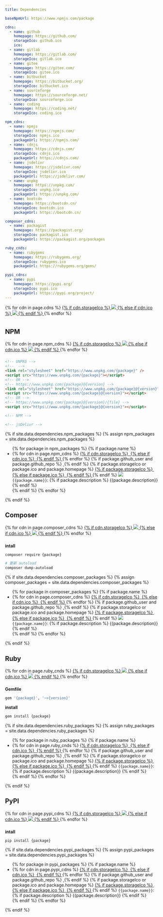 ```yaml
---
title: Dependencies

baseNpmUrl: https://www.npmjs.com/package

cdns:
  - name: github
    homepage: https://github.com/
    storageIco: github.ico
    ico: 
  - name: gitlab
    homepage: https://gitlab.com/
    storageIco: gitlab.ico
  - name: gitee
    homepage: https://gitee.com/
    storageIco: gitee.ico
  - name: bitbucket
    homepage: https://bitbucket.org/
    storageIco: bitbucket.ico
  - name: sourceforge  
    homepage: https://sourceforge.net/  
    storageIco: sourceforge.ico
  - name: coding
    homepage: https://coding.net/
    storageIco: coding.ico

npm_cdns:
  - name: npmjs
    homepage: https://npmjs.com/
    storageIco: npmjs.ico
    packageUrl: https://npmjs.com/
  - name: cdnjs
    homepage: https://cdnjs.com/
    storageIco: cdnjs.ico
    packageUrl: https://cdnjs.com/
  - name: jsdelivr
    homepage: https://jsdelivr.com/
    storageIco: jsdelivr.ico
    packageUrl: https://jsdelivr.com/
  - name: unpkg 
    homepage: https://unpkg.com/
    storageIco: unpkg.ico
    packageUrl: https://unpkg.com/
  - name: bootcdn 
    homepage: https://bootcdn.cn/
    storageIco: bootcdn.ico
    packageUrl: https://bootcdn.cn/  

composer_cdns:
  - name: packagist
    homepage: https://packagist.org/
    storageIco: packagist.ico
    packageUrl: https://packagist.org/packages

ruby_cnds:
  - name: rubygems
    homepage: https://rubygems.org/
    storageIco: rubygems.ico
    packageUrl: https://rubygems.org/gems/

pypi_cdns:
  - name: pypi
    homepage: https://pypi.org/
    storageIco: pypi.ico
    packageUrl: https://pypi.org/project/
---
```




<div class="d-flex justify-content-around mb-3" style="height: 3rem;">
  {% for cdn in page.cdns %}
    <a target="_blank" class="d-inline-flex" href="{{cdn.homepage}}">
      {% if cdn.storageIco %}
        <img src="{{site.storageUrl.favicon}}/{{cdn.storageIco}}"/>
      {% else if cdn.ico %}
        <img src="{{cdn.ico}}"/>
      {% endif %}
    </a>
  {% endfor %}
</div>

## NPM

<div class="d-flex justify-content-around mb-3" style="height: 3rem;">
  {% for cdn in page.npm_cdns %}
    <a target="_blank" class="d-inline-flex" href="{{cdn.homepage}}">
      {% if cdn.storageIco %}
        <img src="{{site.storageUrl.favicon}}/{{cdn.storageIco}}"/>
      {% else if cdn.ico %}
        <img src="{{cdn.ico}}"/>
      {% endif %}
    </a>
  {% endfor %}
</div>

<!-- UNPKG -->
<!-- <link rel="stylesheet" href="" /> -->
<!-- <script src=""></script> -->

```html
<!-- UNPKG -->
<!--  -->
<link rel="stylesheet" href="https://www.unpkg.com/{package}" />
<script src="https://www.unpkg.com/{package}"></script>
<!-- OR -->
<!-- https://www.unpkg.com/{package}@{version} -->
<link rel="stylesheet" href="https://www.unpkg.com/{package}@{version}" />
<script src="https://www.unpkg.com/{package}@{version}"></script>
<!-- OR -->
<!-- https://www.unpkg.com/{package}@{version}/{file} -->
<script src="https://www.unpkg.com/{package}@{version}"></script>

<!-- NPM -->

<!-- jsDelivr -->

```

{% if site.data.dependencies.npm_packages %}
{% assign npm_packages = site.data.dependencies.npm_packages %}
<ul>
  {% for package in npm_packages %}
    {% if package.name %}
      <li>
        {% for cdn in page.npm_cdns %}
          <a target="_blank" href="{{cdn.packageUrl}}/{{package.name}}">
            {% if cdn.storageIco %}
              <img src="{{site.storageUrl.favicon}}/{{cdn.storageIco}}" alt=""/>
            {% else if cdn.ico %}
              <img src="{{cdn.ico}}" alt=""/>
            {% endif %}
          </a>
        {% endfor %}
        {% if package.github_user and package.github_repo %}
          <a target="_blank" href="https://github.com/{{package.github_user}}/{{package.github_repo}}">
            <img src="{{site.storageUrl.favicon}}/github.ico" alt="">
          </a>
        {% endif %}
        {% if package.storageIco or package.ico and package.homepage %}
          <a target="_blank" href="{{package.homepage}}">
            {% if package.storageIco %}
              <img src="{{site.storageUrl.favicon}}/{{package.storageIco}}" alt=""/>
            {% else if package.ico %}
              <img src="{{package.ico}}" alt=""/>
            {% endif %}
          </a>
        {% endif %}
        <img src="https://img.shields.io/npm/dt/{{package.name}}" />
        <code class="language-plaintext highlighter-rouge">{{package.name}}</code>:
        {% if package.description %}
          <span>{{package.description}}</span>
        {% endif %}
      </li>
    {% endif %}
  {% endfor %}
</ul>
{% endif %}

## Composer

<div class="d-flex justify-content-around mb-3" style="height: 3rem;">
  {% for cdn in page.composer_cdns %}
    <a target="_blank" class="d-inline-flex" href="{{cdn.homepage}}">
      {% if cdn.storageIco %}
        <img src="{{site.storageUrl.favicon}}/{{cdn.storageIco}}"/>
      {% else if cdn.ico %}
        <img src="{{cdn.ico}}"/>
      {% endif %}
    </a>
  {% endfor %}
</div>

**intall**

```bash
composer require {package}

# 更新 autoload
composer dump-autoload
```

{% if site.data.dependencies.composer_packages %}
{% assign composer_packages = site.data.dependencies.composer_packages %}
<ul>
  {% for package in composer_packages %}
    {% if package.name %}
      <li>
        {% for cdn in page.composer_cdns %}
          <a target="_blank" href="{{cdn.packageUrl}}/{{package.name}}">
            {% if cdn.storageIco %}
              <img src="{{site.storageUrl.favicon}}/{{cdn.storageIco}}" alt=""/>
            {% else if cdn.ico %}
              <img src="{{cdn.ico}}" alt=""/>
            {% endif %}
          </a>
        {% endfor %}
        {% if package.github_user and package.github_repo %}
          <a target="_blank" href="https://github.com/{{package.github_user}}/{{package.github_repo}}">
            <img src="{{site.storageUrl.favicon}}/github.ico" alt="">
          </a>
        {% endif %}
        {% if package.storageIco or package.ico and package.homepage %}
          <a target="_blank" href="{{package.homepage}}">
            {% if package.storageIco %}
              <img src="{{site.storageUrl.favicon}}/{{package.storageIco}}" alt=""/>
            {% else if package.ico %}
              <img src="{{package.ico}}" alt=""/>
            {% endif %}
          </a>
        {% endif %}
        <img src="https://img.shields.io/packagist/dt/{{package.name}}" />
        <code class="language-plaintext highlighter-rouge">{{package.name}}</code>:
        {% if package.description %}
          <span>{{package.description}}</span>
        {% endif %}
      </li>
    {% endif %}
  {% endfor %}
</ul>
{% endif %}

## Ruby

<div class="d-flex justify-content-around mb-3" style="height: 3rem;">
  {% for cdn in page.ruby_cnds %}
    <a target="_blank" class="d-inline-flex" href="{{cdn.homepage}}">
      {% if cdn.storageIco %}
        <img src="{{site.storageUrl.favicon}}/{{cdn.storageIco}}"/>
      {% else if cdn.ico %}
        <img src="{{cdn.ico}}"/>
      {% endif %}
    </a>
  {% endfor %}
</div>

**Gemfile**

```ruby
gem '{package}', '~>{version}'
```

**install**

```bash
gem install {package}
```

{% if site.data.dependencies.ruby_packages %}
{% assign ruby_packages = site.data.dependencies.ruby_packages %}
<ul>
  {% for package in ruby_packages %}
    {% if package.name %}
      <li>
        {% for cdn in page.ruby_cnds %}
          <a target="_blank" href="{{cdn.packageUrl}}/{{package.name}}">
            {% if cdn.storageIco %}
              <img src="{{site.storageUrl.favicon}}/{{cdn.storageIco}}" alt=""/>
            {% else if cdn.ico %}
              <img src="{{cdn.ico}}" alt=""/>
            {% endif %}
          </a>
        {% endfor %}
        {% if package.github_user and package.github_repo %}
          <a target="_blank" href="https://github.com/{{package.github_user}}/{{package.github_repo}}">
            <img src="{{site.storageUrl.favicon}}/github.ico" alt="">
          </a>
        {% endif %}
        {% if package.storageIco or package.ico and package.homepage %}
          <a target="_blank" href="{{package.homepage}}">
            {% if package.storageIco %}
              <img src="{{site.storageUrl.favicon}}/{{package.storageIco}}" alt=""/>
            {% else if package.ico %}
              <img src="{{package.ico}}" alt=""/>
            {% endif %}
          </a>
        {% endif %}
        <code class="language-plaintext highlighter-rouge">{{package.name}}</code>:
        {% if package.description %}
          <span>{{package.description}}</span>
        {% endif %}
      </li>
    {% endif %}
  {% endfor %}
</ul>
{% endif %}

## PyPI

<div class="d-flex justify-content-around mb-3" style="height: 3rem;">
  {% for cdn in page.pypi_cdns %}
    <a target="_blank" class="d-inline-flex" href="{{cdn.homepage}}">
      {% if cdn.storageIco %}
        <img src="{{site.storageUrl.favicon}}/{{cdn.storageIco}}"/>
      {% else if cdn.ico %}
        <img src="{{cdn.ico}}"/>
      {% endif %}
    </a>
  {% endfor %}
</div>

**intall**

```bash
pip install {package}
```

{% if site.data.dependencies.pypi_packages %}
{% assign pypi_packages = site.data.dependencies.pypi_packages %}
<ul>
  {% for package in pypi_packages %}
    {% if package.name %}
      <li>
        {% for cdn in page.pypi_cdns %}
          <a target="_blank" href="{{cdn.packageUrl}}/{{package.name}}">
            {% if cdn.storageIco %}
              <img src="{{site.storageUrl.favicon}}/{{cdn.storageIco}}" alt=""/>
            {% else if cdn.ico %}
              <img src="{{cdn.ico}}" alt=""/>
            {% endif %}
          </a>
        {% endfor %}
        {% if package.github_user and package.github_repo %}
          <a target="_blank" href="https://github.com/{{package.github_user}}/{{package.github_repo}}">
            <img src="{{site.storageUrl.favicon}}/github.ico" alt="">
          </a>
        {% endif %}
        {% if package.storageIco or package.ico and package.homepage %}
          <a target="_blank" href="{{package.homepage}}">
            {% if package.storageIco %}
              <img src="{{site.storageUrl.favicon}}/{{package.storageIco}}" alt=""/>
            {% else if package.ico %}
              <img src="{{package.ico}}" alt=""/>
            {% endif %}
          </a>
        {% endif %}
        <code class="language-plaintext highlighter-rouge">{{package.name}}</code>:
        {% if package.description %}
          <span>{{package.description}}</span>
        {% endif %}
      </li>
    {% endif %}
  {% endfor %}
</ul>
{% endif %}
